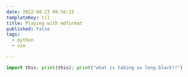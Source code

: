 ```yaml
---
date: 2022-08-23 06:56:15
templateKey: til
title: Playing with mdformat
published: False
tags:
  - python
  - vim

---
```

```python
import this; print(this); print("what is taking so long black!!")
```
